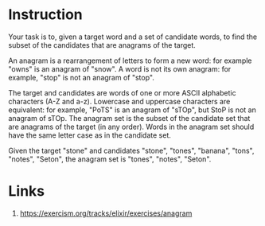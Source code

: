 # Instruction
Your task is to, given a target word and a set of candidate words, to find the subset of the candidates that are anagrams of the target.

An anagram is a rearrangement of letters to form a new word: for example "owns" is an anagram of "snow". A word is not its own anagram: for example, "stop" is not an anagram of "stop".

The target and candidates are words of one or more ASCII alphabetic characters (A-Z and a-z). Lowercase and uppercase characters are equivalent: for example, "PoTS" is an anagram of "sTOp", but StoP is not an anagram of sTOp. The anagram set is the subset of the candidate set that are anagrams of the target (in any order). Words in the anagram set should have the same letter case as in the candidate set.

Given the target "stone" and candidates "stone", "tones", "banana", "tons", "notes", "Seton", the anagram set is "tones", "notes", "Seton".

# Links
1. https://exercism.org/tracks/elixir/exercises/anagram